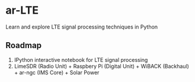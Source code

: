 # ar-LTE

Learn and explore LTE signal processing techniques in Python

Roadmap
--------
1. IPython interactive notebook for LTE signal processing
2. LimeSDR (Radio Unit) + Raspbery Pi (Digital Unit) + WiBACK (Backhaul) + ar-ngc (IMS Core) + Solar Power
